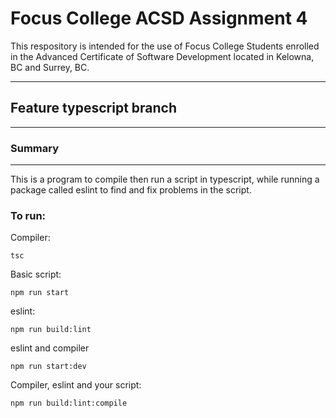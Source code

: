# Focus College ACSD Assignment 4

This respository is intended for the use of Focus College Students enrolled in the Advanced Certificate of Software Development located in Kelowna, BC and Surrey, BC.

---

## Feature typescript branch

---

### Summary

---

This is a program to compile then run a script in typescript, while running a package called eslint to find and fix problems in the script.

### To run:

Compiler:

```
tsc
```

Basic script:

```
npm run start
```

eslint:

```
npm run build:lint
```

eslint and compiler

```
npm run start:dev
```

Compiler, eslint and your script:

```
npm run build:lint:compile
```
